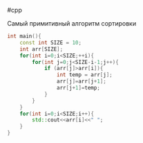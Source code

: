 #cpp 

Самый примитивный алгоритм сортировки 
```cpp
int main(){
	const int SIZE = 10;
	int arr[SIZE];
	for(int i=0;i<SIZE;++i){
		for(int j=0;j<SIZE-i-1;j++){
			if (arr[j]>arr[i]){
				int temp = arr[j];
				arr[j]=arr[j+1];
				arr[j+1]=temp;
			}
		}
	}
	for(int i=0;i<SIZE;i++){
		std::cout<<arr[i]<<" ";
	}
}
```